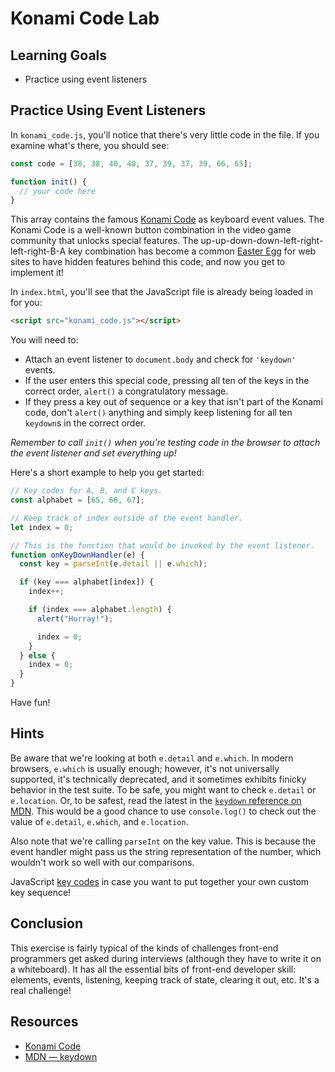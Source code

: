 # Konami Code Lab

## Learning Goals

- Practice using event listeners

## Practice Using Event Listeners

In `konami_code.js`, you'll notice that there's very little code in the file.
If you examine what's there, you should see:

```js
const code = [38, 38, 40, 40, 37, 39, 37, 39, 66, 65];

function init() {
  // your code here
}
```

This array contains the famous [Konami Code][] as keyboard event values. The
Konami Code is a well-known button combination in the video game community that
unlocks special features. The up-up-down-down-left-right-left-right-B-A key
combination has become a common [Easter Egg][] for web sites to have hidden
features behind this code, and now you get to implement it!

In `index.html`, you'll see that the JavaScript file is already being loaded in
for you:

```html
<script src="konami_code.js"></script>
```

You will need to:

- Attach an event listener to `document.body` and check for `'keydown'`
  events.
- If the user enters this special code, pressing all ten of the keys in the
  correct order, `alert()` a congratulatory message.
- If they press a key out of sequence or a key that isn't part of the Konami
  code, don't `alert()` anything and simply keep listening for all ten
  `keydown`s in the correct order.

_Remember to call `init()` when you're testing code in the browser to attach
the event listener and set everything up!_

Here's a short example to help you get started:

```js
// Key codes for A, B, and C keys.
const alphabet = [65, 66, 67];

// Keep track of index outside of the event handler.
let index = 0;

// This is the function that would be invoked by the event listener.
function onKeyDownHandler(e) {
  const key = parseInt(e.detail || e.which);

  if (key === alphabet[index]) {
    index++;

    if (index === alphabet.length) {
      alert("Hurray!");

      index = 0;
    }
  } else {
    index = 0;
  }
}
```

Have fun!

## Hints

Be aware that we're looking at both `e.detail` and `e.which`. In modern
browsers, `e.which` is usually enough; however, it's not universally supported,
it's technically deprecated, and it sometimes exhibits finicky behavior in the
test suite. To be safe, you might want to check `e.detail` or `e.location`. Or,
to be safest, read the latest in the [`keydown` reference on MDN][keydown].
This would be a good chance to use `console.log()` to check out the value of
`e.detail`, `e.which`, and `e.location`.

Also note that we're calling `parseInt` on the key value. This is because the
event handler might pass us the string representation of the number, which
wouldn't work so well with our comparisons.

JavaScript [key codes][] in case you want to put together your own custom key sequence!

## Conclusion

This exercise is fairly typical of the kinds of challenges front-end
programmers get asked during interviews (although they have to write it on a
whiteboard). It has all the essential bits of front-end developer skill:
elements, events, listening, keeping track of state, clearing it out, etc. It's
a real challenge!

## Resources

- [Konami Code](https://en.wikipedia.org/wiki/Konami_Code)
- [MDN — keydown][keydown]

[Konami Code]: https://en.wikipedia.org/wiki/Konami_Code
[Easter Egg]: https://en.wikipedia.org/wiki/Easter_egg_(media)
[key codes]: http://keycode.info/
[keydown]: https://developer.mozilla.org/en-US/docs/Web/Events/keydown
